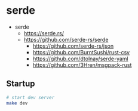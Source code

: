 # serde

- serde
  - https://serde.rs/
  - https://github.com/serde-rs/serde
    - https://github.com/serde-rs/json
    - https://github.com/BurntSushi/rust-csv
    - https://github.com/dtolnay/serde-yaml
    - https://github.com/3Hren/msgpack-rust

## Startup

```bash
# start dev server
make dev
```
